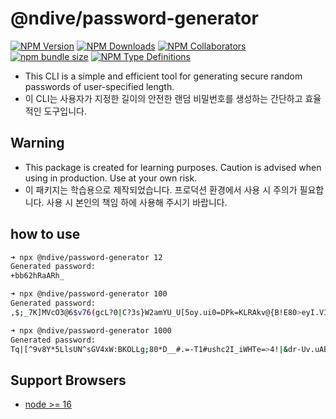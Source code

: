 # @ndive/password-generator

[![NPM Version](https://img.shields.io/npm/v/%40ndive%2Fpassword-generator)](https://www.npmjs.com/package/@ndive/password-generator)
[![NPM Downloads](https://img.shields.io/npm/dw/%40ndive%2Fpassword-generator)](https://www.npmjs.com/package/@ndive/password-generator)
[![NPM Collaborators](https://img.shields.io/npm/collaborators/%40ndive%2Fpassword-generator)](https://www.npmjs.com/package/@ndive/password-generator)
[![npm bundle size](https://img.shields.io/bundlephobia/min/%40ndive%2Fpassword-generator)](https://bundlephobia.com/package/@ndive/password-generator)
[![NPM Type Definitions](https://img.shields.io/npm/types/%40ndive%2Fpassword-generator)](./package.json)

- This CLI is a simple and efficient tool for generating secure random passwords of user-specified length.
- 이 CLI는 사용자가 지정한 길이의 안전한 랜덤 비밀번호를 생성하는 간단하고 효율적인 도구입니다.

## Warning

- This package is created for learning purposes. Caution is advised when using in production. Use at your own risk.
- 이 패키지는 학습용으로 제작되었습니다. 프로덕션 환경에서 사용 시 주의가 필요합니다. 사용 시 본인의 책임 하에 사용해 주시기 바랍니다.

## how to use

```bash
➜ npx @ndive/password-generator 12
Generated password:
+bb62hRaARh_

➜ npx @ndive/password-generator 100
Generated password:
,$;_7K]MVcO3@6$v76(gcL?0|C?3s}W2amYU_U[5oy.ui0=DPk=KLRAkv@{B!E80>eyI.VIM{*e[5JUk-ZqjWbL#ekAT#_keDpIk

➜ npx @ndive/password-generator 1000
Generated password:
Tq|[^9v8Y*5LlsUN^sGV4xW:BKOLLg;80*D__#.=-T1#ushc2I_iWHTe=>4!|&dr-Uv.uAB1N5via{}jLpV9Tknt)}SL;yQG@SL.NH{fzzgOUAb=C@?,rQpc4IsJc1@s]@Fgy-<0M{8ZJY^M58YP}0C_{d^R47OW12poOSoQn}<81uw#ARNN>kv[^8-X^{ZSRJbk9)_^59Aj]!kT)tTW=g))YWw=xjz$x{z{@.XE8|ernDfEyvI64I$OKzawm;9#q<paFwg_cWjnWYariR+<RjCHvidc$(QU:,9.O#q^9JI:}=0jdP]NpAX%rr5;(rkw^RWw#}.s?[2I|-i|0Rdjt<p68MXGbzH&>LBv=.CQ>)Jex>+NSnr6y]F(G^6tf]L_=EDTcCwEyliV=vqR:--Kn(fW[pJNW3}fUapU@3EGyL|VG43srwN9m$2Y{D]=(t>A>K^qZ=0kt(a^R81k%S[o0RkPxm=2O*I)!Ir.,I3lxY9G:(SvLE>WFuAz[Q?z?JvlH]UQ3,tN_zHf(](XR0K[lnZVNQkP>rvz7U,yfhSM9*sg*P05]M|y;72^ve9YADF.{pXBCWjgs[1%vkG_I6_1;Z[1M[4$Dz)hDOz26rDHOidZK<^W:^4D5@w3EK-H9JEI^AJ.(QZZvwUepNzYVViDivbP1,!@0KbYAt|JXc)jLKY$Wq4mNsb+ums0s4LX-k;d3hj#3AnyUZt.(y+MXNu.TGdX<a@;Pn_UI)8sbk3^>Jjyc<X-7C-PZIpw|TWxl;7v&nC3wyJooS*&w^.cO|HD7CoPJZ|f]I0lJJ?(wRpxQ^mUw3,DP-*pEM:SE4|}Y#JqD}KqJB8lWP[V]$_||!jZGap*i!G)!FwwlhpnRV4>b0MN!-<7AOy*:B*jYlMyPHq8jUBU7Q#6^vWiKo%vUC0ZOQ$;N7C%>,vm%z?6y{>2v(YtpH<qe$0ZBR(H][wb9$Ge)i}fw+-9<?Z[8n@R]FoOHJi6=GiwX2%&EPamZwM>
```

## Support Browsers

- [node >= 16](./.browserslistrc)
